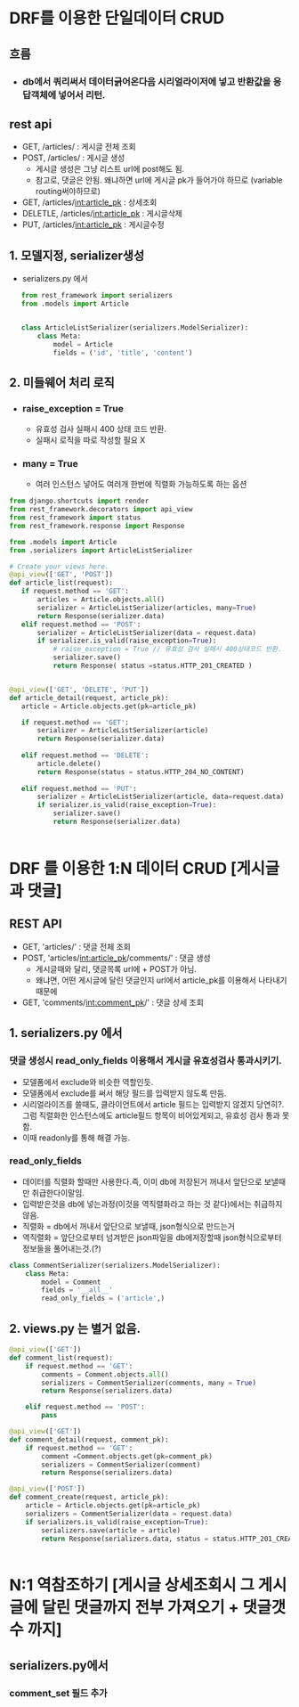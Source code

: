 # DRF를 이용한 단일데이터 CRUD

## 흐름
- ### db에서 쿼리써서 데이터긁어온다음 시리얼라이저에 넣고 반환값을 응답객체에 넣어서 리턴.


## rest api
 - GET, /articles/ : 게시글 전체 조회
 - POST, /articles/ : 게시글 생성  
     - 게시글 생성은 그냥 리스트 url에 post해도 됨.
     - 참고로, 댓글은 안됨. 왜냐하면 url에 게시글 pk가 들어가야 하므로 (variable routing써야하므로)
 - GET, /articles/<int:article_pk> : 상세조회
 - DELETLE, /articles/<int:article_pk> : 게시글삭제
 - PUT, /articles/<int:article_pk> : 게시글수정

 ## 1. 모델지정, serializer생성
 - serializers.py 에서
 ```python
    from rest_framework import serializers
    from .models import Article


    class ArticleListSerializer(serializers.ModelSerializer):
        class Meta:
            model = Article
            fields = ('id', 'title', 'content')
 ```

 ## 2. 미들웨어 처리 로직
  - ### raise_exception = True
     - 유효성 검사 실패시 400 상태 코드 반환. 
     - 실패시 로직을 따로 작성할 필요 X 
  - ### many = True
    - 여러 인스턴스 넣어도 여러개 한번에 직렬화 가능하도록 하는 옵션

 ```python
from django.shortcuts import render
from rest_framework.decorators import api_view
from rest_framework import status
from rest_framework.response import Response

from .models import Article
from .serializers import ArticleListSerializer

# Create your views here.
@api_view(['GET', 'POST'])
def article_list(request):
    if request.method == 'GET':
        articles = Article.objects.all()
        serializer = ArticleListSerializer(articles, many=True)
        return Response(serializer.data)
    elif request.method == 'POST':
        serializer = ArticleListSerializer(data = request.data)
        if serializer.is_valid(raise_exception=True):
            # raise_exception = True // 유효성 검사 실패시 400상태코드 반환.
            serializer.save()
            return Response( status =status.HTTP_201_CREATED )


@api_view(['GET', 'DELETE', 'PUT'])
def article_detail(request, article_pk):
    article = Article.objects.get(pk=article_pk)

    if request.method == 'GET':
        serializer = ArticleListSerializer(article)
        return Response(serializer.data)
    
    elif request.method == 'DELETE':
        article.delete()
        return Response(status = status.HTTP_204_NO_CONTENT)
    
    elif request.method == 'PUT':
        serializer = ArticleListSerializer(article, data=request.data)
        if serializer.is_valid(raise_exception=True):
            serializer.save()
            return Response(serializer.data)
        
 ```

# DRF 를 이용한 1:N 데이터 CRUD [게시글과 댓글]

## REST API
- GET, 'articles/' : 댓글 전체 조회
- POST, 'articles/<int:article_pk>/comments/' : 댓글 생성
    - 게시글때와 달리, 댓글목록 url에 + POST가 아님.
    - 왜냐면, 어떤 게시글에 달린 댓글인지 url에서 article_pk를 이용해서 나타내기 때문에
- GET, 'comments/<int:comment_pk>/' : 댓글 상세 조회


## 1. serializers.py 에서 
### 댓글 생성시 read_only_fields 이용해서 게시글 유효성검사 통과시키기.
- 모델폼에서 exclude와 비슷한 역할인듯.
- 모델폼에서 exclude를 써서 해당 필드를 입력받지 않도록 만듬.
- 시리얼라이즈를 쓸때도, 클라이언트에서 article 필드는 입력받지 않겠지 당연히?. 그럼 직렬화한 인스턴스에도 article필드 항목이 비어있게되고, 유효성 검사 통과 못함.
- 이때 readonly를 통해 해결 가능.

###  read_only_fields 

- 데이터를 직렬화 할때만 사용한다.즉, 이미 db에 저장된거 꺼내서 앞단으로 보낼때만 취급한다이말임.
- 입력받은것을 db에 넣는과정(이것을 역직렬화라고 하는 것 같다)에서는 취급하지 않음.
- 직렬화 = db에서 꺼내서 앞단으로 보낼때, json형식으로 만드는거
- 역직렬화 = 앞단으로부터 넘겨받은 json파일을 db에저장할때 json형식으로부터 정보들을 풀어내는것.(?)


```python
class CommentSerializer(serializers.ModelSerializer):
    class Meta:
        model = Comment
        fields = '__all__'
        read_only_fields = ('article',)
```

## 2. views.py 는 별거 없음.

```python
@api_view(['GET'])
def comment_list(request):
    if request.method == 'GET':
        comments = Comment.objects.all()
        serializers = CommentSerializer(comments, many = True)
        return Response(serializers.data)

    elif request.method == 'POST':
        pass

@api_view(['GET'])
def comment_detail(request, comment_pk):
    if request.method == 'GET':
        comment =Comment.objects.get(pk=comment_pk)
        serializers = CommentSerializer(comment)
        return Response(serializers.data)

@api_view(['POST'])
def comment_create(request, article_pk):
    article = Article.objects.get(pk=article_pk)
    serializers = CommentSerializer(data = request.data)
    if serializers.is_valid(raise_exception=True):
        serializers.save(article = article)
        return Response(serializers.data, status = status.HTTP_201_CREATED)
    
```

# N:1 역참조하기 [게시글 상세조회시 그 게시글에 달린 댓글까지 전부 가져오기 + 댓글갯수 까지]


## serializers.py에서
### comment_set 필드 추가
 
